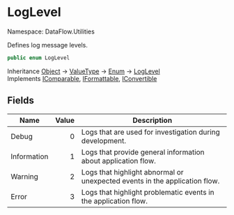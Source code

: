# LogLevel

Namespace: DataFlow.Utilities

Defines log message levels.

```csharp
public enum LogLevel
```

Inheritance [Object](https://docs.microsoft.com/en-us/dotnet/api/system.object) → [ValueType](https://docs.microsoft.com/en-us/dotnet/api/system.valuetype) → [Enum](https://docs.microsoft.com/en-us/dotnet/api/system.enum) → [LogLevel](./dataflow.utilities.loglevel.md)<br>
Implements [IComparable](https://docs.microsoft.com/en-us/dotnet/api/system.icomparable), [IFormattable](https://docs.microsoft.com/en-us/dotnet/api/system.iformattable), [IConvertible](https://docs.microsoft.com/en-us/dotnet/api/system.iconvertible)

## Fields

| Name | Value | Description |
| --- | --: | --- |
| Debug | 0 | Logs that are used for investigation during development. |
| Information | 1 | Logs that provide general information about application flow. |
| Warning | 2 | Logs that highlight abnormal or unexpected events in the application flow. |
| Error | 3 | Logs that highlight problematic events in the application flow. |
